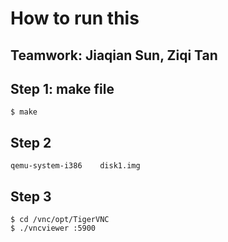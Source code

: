 # How to run this

## Teamwork: Jiaqian Sun, Ziqi Tan

## Step 1: make file
```
$ make
```

## Step 2
```
qemu-system-i386    disk1.img
```

## Step 3
```
$ cd /vnc/opt/TigerVNC
$ ./vncviewer :5900
```